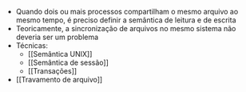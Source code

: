 - Quando dois ou mais processos compartilham o mesmo arquivo ao mesmo tempo, é preciso definir a semântica de leitura e de escrita
- Teoricamente, a sincronização de arquivos no mesmo sistema não deveria ser um problema
- Técnicas:
	- [[Semântica UNIX]]
	- [[Semântica de sessão]]
	- [[Transações]]
- [[Travamento de arquivo]]